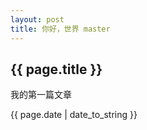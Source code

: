 ```yaml
---
layout: post
title: 你好，世界 master
---
```

<h2>{{ page.title }}</h2>
<p>我的第一篇文章</p>
<p>{{ page.date | date_to_string }}</p>